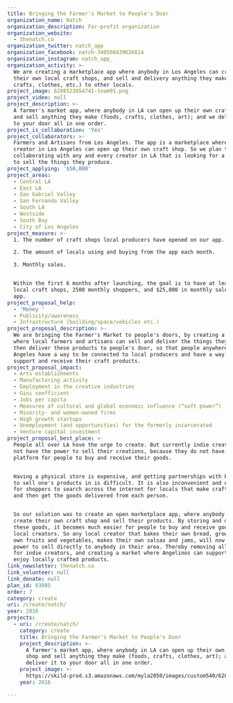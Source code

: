 ```yaml
---
title: Bringing the Farmer's Market to People's Door
organization_name: Natch
organization_description: For-profit organization
organization_website:
  - thenatch.co
organization_twitter: natch_app
organization_facebook: natch-340508439626814
organization_instagram: natch_app_
organization_activity: >-
  We are creating a marketplace app where anybody in Los Angeles can create
  their own local craft shops, and sell and delivery anything they make (foods,
  crafts, clothes, etc.) to other locals.
project_image: 6286523854741-team91.png
project_video: null
project_description: >-
  A farmer's market app, where anybody in LA can open up their own craft shop
  and sell anything they make (foods, crafts, clothes, art); and we deliver it
  to your door all in one order.
project_is_collaboration: 'Yes'
project_collaborators: >-
  Farmers and Artisans from Los Angeles. The app is a marketplace where any
  creator in Los Angeles can open up their own craft shop. So we plan to be
  collaborating with any and every creator in LA that is looking for a platform
  to sell the things they produce.
project_applying: '$50,000'
project_areas:
  - Central LA
  - East LA
  - San Gabriel Valley
  - San Fernando Valley
  - South LA
  - Westside
  - South Bay
  - City of Los Angeles
project_measure: >-
  1. The number of craft shops local producers have opened on our app.

  2. The amount of locals using and buying from the app each month.

  3. Monthly sales.


  Within the first 6 months after launching, the goal is to have at least 300
  local craft shops, 2500 monthly shoppers, and $25,000 in monthly sales on the
  app.
project_proposal_help:
  - 'Money '
  - Publicity/awareness
  - Infrastructure (building/space/vehicles etc.)
project_proposal_description: >-
  We are bringing the Farmer's Market to people's doors, by creating a platform
  where local farmers and artisans can sell and deliver the things they make. We
  then deliver these products to people's door, so that people anywhere in Los
  Angeles have a way to be connected to local producers and have a way to find,
  support and receive their craft products.
project_proposal_impact:
  - Arts establishments
  - Manufacturing activity
  - Employment in the creative industries
  - Gini coefficient
  - Jobs per capita
  - Measures of cultural and global economic influence (“soft power”)
  - Minority- and women-owned firms
  - High growth startups
  - Unemployment (and opportunities) for the formerly incarcerated
  - Venture capital investment
project_proposal_best_place: >-
  People all over LA have the urge to create. But currently indie creators do
  not have the power to sell their creations, because they do not have a
  platform for people to buy and receive their goods. 


  Having a physical store is expensive, and getting partnerships with big chains
  to sell one's products in is difficult. It is also inconvenient and expensive
  for shoppers to search across the internet for locals that make craft goods,
  and then get the goods delivered from each person.


  So our solution was to create an open marketplace app, where anybody could
  create their own craft shop and sell their products. By storing and delivering
  these goods, it becomes much easier for people to buy and receive goods from
  local creators. So any local creator that bakes their own bread, grows their
  own fruits and vegetables, makes their own salsas and jams, will now have the
  power to sell directly to anybody in their area. Thereby removing all barriers
  for indie creators, and creating a market where Angelinos can support and
  enjoy locally crafted products.
link_newsletter: thenatch.co
link_volunteer: null
link_donate: null
plan_id: 83885
order: 7
category: create
uri: /create/natch/
year: 2016
projects:
  - uri: /create/natch/
    category: create
    title: Bringing the Farmer's Market to People's Door
    project_description: >-
      A farmer's market app, where anybody in LA can open up their own craft
      shop and sell anything they make (foods, crafts, clothes, art); and we
      deliver it to your door all in one order.
    project_image: >-
      https://skild-prod.s3.amazonaws.com/myla2050/images/custom540/6286523854741-team91.png
    year: 2016

---
```

